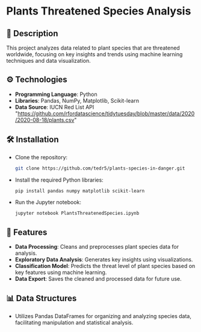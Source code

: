 # Plants Threatened Species Analysis

## 📖 Description
This project analyzes data related to plant species that are threatened worldwide, focusing on key insights and trends using machine learning techniques and data visualization.

## ⚙️ Technologies
- **Programming Language**: Python
- **Libraries**: Pandas, NumPy, Matplotlib, Scikit-learn
- **Data Source**: IUCN Red List API "https://github.com/rfordatascience/tidytuesday/blob/master/data/2020/2020-08-18/plants.csv"

## 🛠️ Installation
 - Clone the repository:
   ```bash
   git clone https://github.com/tedr5/plants-species-in-danger.git
   ```
 - Install the required Python libraries:
   ```bash
   pip install pandas numpy matplotlib scikit-learn
   ```
- Run the Jupyter notebook:
  ```bash
  jupyter notebook PlantsThreatenedSpecies.ipynb
  ```
## 🚀 Features

- **Data Processing**: Cleans and preprocesses plant species data for analysis.
- **Exploratory Data Analysis**: Generates key insights using visualizations.
- **Classification Model**: Predicts the threat level of plant species based on key features using machine learning.
- **Data Export**: Saves the cleaned and processed data for future use.


## 📊 Data Structures
- Utilizes Pandas DataFrames for organizing and analyzing species data, facilitating manipulation and statistical analysis.
